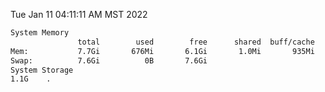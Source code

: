Tue Jan 11 04:11:11 AM MST 2022
```bash
System Memory
               total        used        free      shared  buff/cache   available
Mem:           7.7Gi       676Mi       6.1Gi       1.0Mi       935Mi       6.8Gi
Swap:          7.6Gi          0B       7.6Gi
System Storage
1.1G	.
```
```bash
